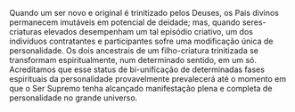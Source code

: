 ﻿Quando um ser novo e original é trinitizado pelos Deuses, os Pais divinos permanecem imutáveis em potencial de deidade; mas, quando seres-criaturas elevados desempenham um tal episódio criativo, um dos indivíduos contratantes e participantes sofre uma modificação única de personalidade. Os dois ancestrais de um filho-criatura trinitizada se transformam espiritualmente, num determinado sentido, em um só. Acreditamos que esse status de bi-unificação de determinadas fases espirituais da personalidade provavelmente prevalecerá até o momento em que o Ser Supremo tenha alcançado manifestação plena e completa de personalidade no grande universo.